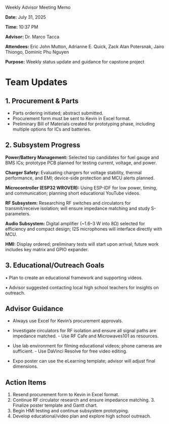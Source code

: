 Weekly Advisor Meeting Memo

**Date:** July 31, 2025

**Time:** 10:37 PM

**Advisor:** Dr. Marco Tacca

**Attendees:** Eric John Mutton, Adrianne E. Quick, Zack Alan Potersnak, Jairo Thiongo, Dominic Phu Nguyen

**Purpose:** Weekly status update and guidance for capstone project

# Team Updates
## 1. Procurement & Parts
- Parts ordering initiated; abstract submitted.
- Procurement form must be sent to Kevin in Excel format.
- Preliminary Bill of Materials created for prototyping phase, including multiple options for ICs and batteries.
## 2. Subsystem Progress
**Power/Battery Management:** Selected top candidates for fuel gauge and BMS ICs; prototype PCB planned for testing current, voltage, and power.

**Charger Safety:** Evaluating chargers for voltage stability, thermal performance, and EMI; device-side protection and MCU alerts planned.

**Microcontroller (ESP32 WROVER):** Using ESP-IDF for low power, timing, and communication; planning short educational YouTube videos.

**RF Subsystem:** Researching RF switches and circulators for transmit/receive isolation; will ensure impedance matching and study S-parameters.

**Audio Subsystem:** Digital amplifier (~1.6–3 W into 8Ω) selected for efficiency and compact design; I2S microphones will interface directly with MCU.

**HMI:** Display ordered; preliminary tests will start upon arrival; future work includes key matrix and GPIO expander.
## 3. Educational/Outreach Goals
• Plan to create an educational framework and supporting videos.

• Advisor suggested contacting local high school teachers for insights on outreach.

## Advisor Guidance
- Always use Excel for Kevin’s procurement approvals.
- Investigate circulators for RF isolation and ensure all signal paths are impedance matched. - Use RF Cafe and Microwaves101 as resources.
 
- Use lab environment for filming educational videos; phone cameras are sufficient. - Use DaVinci Resolve for free video editing.
- Expo poster can use the eLearning template; advisor will adjust final dimensions.
## Action Items
1. Resend procurement form to Kevin in Excel format.
2. Continue RF circulator research and ensure impedance matching. 3. Finalize poster template and Gantt chart.
4. Begin HMI testing and continue subsystem prototyping.
5. Develop educational/video plan and explore high school outreach.
